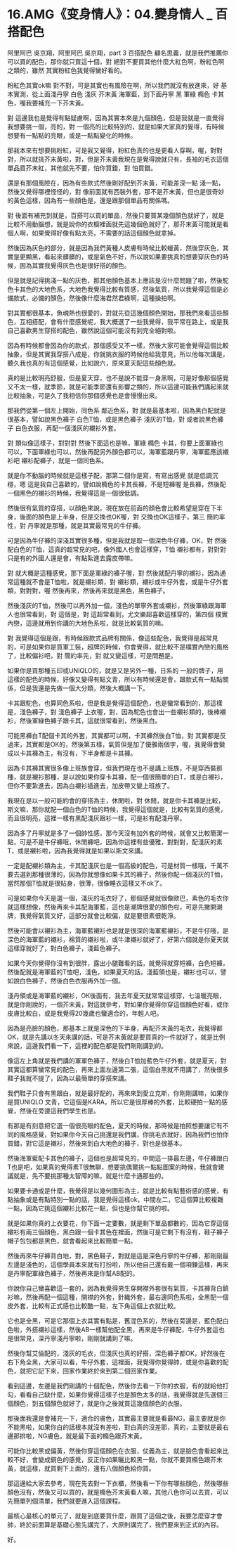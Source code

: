 # 16.AMG《变身情人》：04.變身情人 _ 百搭配色

阿里阿巴 吳京翔，阿里阿巴 吳京翔，part 3 百搭配色 顧名思義，就是我們推薦你可以買的配色，那你就只買這十個，對 絕對不要買其他什麼大紅色啊，粉紅色啊之類的，雖然 其實粉紅色我覺得蠻好看的。

粉紅色其實ok嘛 對不對，可是其實也有風險在啊，所以我們就沒有放進來，好 基本實測，從上面淺丹寧 白色 淺灰 芥末黃 海軍藍，到下面丹寧 黑 軍綠 橢色 卡其色，喔我要補充一下芥末黃。

對 這邊我也是覺得有點疑慮啊，因為其實本來是九個顏色，但是我就是一直覺得我想要挑一個，亮的，對 一個亮的比較特別的，就是如果大家真的覺得，有時候想要有一點點的亮眼，或是一點點變化的時候。

那我本來有想要挑粉紅，可是我又覺得，粉紅色真的也是更看人穿啊，喔，對對對，所以就挑芥末黃啦，對，但是芥末黃我現在是覺得說就只有，長袖的毛衣這個單品買芥末紅，其他就先不要，怕你買錯，對 怕買錯。

還是有那個風險在，因為有些款式然後剛好配到芥末黃，可能差深一點 淺一點，然後又覺得哪裡怪怪的，對 像前面就有西裝外套，那不是芥末黃，但也是很奇妙的黃色這樣，因為有一些顏色是，還是跟那個單品有關係嗎。

對 後面有補充到就是，百搭可以買的單品，然後只要買某幾個顏色就好了，就是比較不用動腦想，就是說你的衣櫥裡面就先這幾個色就好了，那芥末黃可能就是看個人啊，如果覺得好像有點太亮，不需要的話這個顏色就拿掉。

然後因為灰色的部分，就是因為我們黃種人皮膚有時候比較蠟黃，然後穿灰色，其實是更顯黑，看起來髒髒的，或是氣色不好，所以說如果要挑真的想要穿灰色的時候，因為其實我覺得灰色也是很好搭的顏色。

但是就是記得挑淺一點的灰色，那其他顏色基本上應該是沒什麼問題了啦，然後駝色卡其色的大地色系，大地色我覺得比較有質感，然後氣質，所以我覺得這個是必備款式，必備的顏色，然後像什麼海君然君綠啊，這種操拍啊。

對其實都很基本，魚魂熱也很愛的，對就先從這幾個顏色開始，那我們來看這些顏色，互相搭配，會有什麼感覺呢，我大概選了一些我覺得，我平常在路上，或是我自己喜歡男生穿搭的配色，雖然說這個可能沒有到完全絕對啦。

因為有時候都會因為你的款式，那個感受又不一樣，然後大家可能會覺得這個比較抽象，但是其實我穿搭八成是，你就挑衣服的時候他給我意見，所以他每次講是，聽久我也真的有這個感覺，比如說六，原來夏天配這些顏色就。

真的是比較明亮舒服，但是夏天穿，也不是說不能穿一身黑啊，可是好像那個感覺又不太一樣，就季節，就是可能季節還有影響之類的，所以這邊可能我們講起來就比較抽象，可是久了我相信你那個感覺也是會慢慢出來。

那我們從第一個左上開始，同色系 鄰近色系，對 就是最基本啦，因為黑白配就是很基本，譬如說黑色褲子 白色T恤，或是黑色褲子 淺灰的T恤，對 或者說黑色褲子 白色衣服，再配一個淺灰的襯衫外套。

對 類似像這樣子，對對對 然後下面這也是嘛，軍綠 橢色 卡其，你要上面軍綠也可以，下面軍綠也可以，然後再配另外顏色都可以，海軍藍跟丹寧，海軍藍應該襯衫吧 襯衫配褲子，就是一個同色系。

就是你不動腦的時候就是這樣子配，那第二個你是寫，有寫出感覺 就是低調沉穩，嗯 這是我自己喜歡的，譬如說橢色的卡其長褲，不是短褲喔 是長褲，然後配一個黑色的襯衫的時候，我覺得這是一個很低調。

然後很有氣質的穿搭，以顏色來說，現在放在前面的顏色會比較希望是穿在下半身，後面的顏色是上半身，但是交換也OK喔，對 交換也OK這樣子，第三 簡約率性，對 丹寧就是那種，就是其實最常見的牛仔褲。

可是因為牛仔褲的深淺其實很多種，但是我就是取一個深色牛仔褲，OK，對 然後配白色的T恤，這真的超常見的吧，像外國人也會這樣穿，T恤 襯衫都有，對對對 只是有的外國人還是會，有點紮進去露皮帶嘛。

對 就大概是這種感覺，那下面是軍綠的褲子喔，對 然後就配丹寧的襯衫，因為通常這種就不會是T恤啦，就是襯衫類，對 襯衫類，襯衫或牛仔外套，或是牛仔外套類，對對對，喔 然後再來，然後再來就是黑色，黑色褲子。

然後淺灰的T恤，然後可以再外加一個，淺色的單寧外套或襯衫，然後軍綠跟海軍人也很常看到，對 這個是，對 這超常看到，尤文樂超喜歡這樣穿的，第四個 樸實內戀，這邊就用到你講的大地色系啦，就是比較氣質的嘛。

對 我覺得這個是跟，有時候跟款式品牌有關係，像這些配色，我覺得是超常見的，可是如果你是買軍工裝，超牌的時候，你會覺得，就比較不是樸實內戀的風格了，比較偏衫吧，對 簡約率先，對 就又變這樣，可是問題是。

如果你是買那種五印或UNIQLO的，就是又是另外一種，日系的 一般的牌子，用這樣的配色的時候，好像又變得有點文青，所以有時候還是會，跟款式有一點點關係，但是我還是先做一個大分類，然後大概講一下。

卡其跟駝色，也算同色系啦，但是我是覺得這個配色，也是蠻常看到的，那這樣是，淺色褲子，對 淺色褲子 上衣喔，對，因為駝色也會出一些襯衫類的，後棒襯衫，然後軍綠色褲子跟卡其，這就很常看到，然後黑白。

可能黑褲白T配個卡其的外套，其實都可以啊，卡其褲然後白T恤，對 其實都是反過來，其實都是OK的，然後第五樣，氣質但是加了優雅兩個字，喔，我覺得會變成以卡其褲為主，有沒有，下半身都是卡其褲。

因為卡其褲其實很多像上班族會穿，但我們現在也不是講上班族，不是穿西裝那種，就是襯衫那種，是以說如果你穿卡其褲，配一個很簡單的白T，或是白襯衫，但你不要紮進去，因為白襯衫插進去，加皮帶又變上班族了。

我現在是以一般可能約會的穿搭為主，休閒啦，對 休閒，就是你卡其褲是比較，斯文嘛，那你就配一個白色的T恤的時候，我覺得這個就是，比較有氣質的感覺，而且很明亮，這裡一樣有黑配淺灰跟衫一樣，可是衫有配淺丹寧。

因為多了丹寧就是多了一個帥性感，那今天沒有加外套的時候，就會又比較簡潔一點，可是不是牛仔褲哦，休閒褲吧，因為你這裡有些優雅，對對對，配淺灰的素T，或是襯衫啦，因為我覺得就是如果以斯文來講。

一定是配襯衫類為主，卡其配淺灰也是一個高級的配色，可是材質一樣哦，千萬不要去選到那種很薄的，因為你就想像如果卡其的褲子，然後你配一個淺灰的T恤，當然那個T恤就是很貼身，很薄，很像睡衣這樣又不ok了。

可是如果你今天是選一個，淺灰的毛衣好了，那個感覺就很像歐巴，素色的毛衣你就這樣想像，然後再來卡其配海軍藍，這也是潮牌很愛的顏色啦，可是先撇開潮牌，我覺得氣質又好，這部分就會比較偏，就是要很素很乾淨。

然後可能會以襯衫為主，海軍藍襯衫也是就是很深的海軍藍襯衫，不是牛仔哦，是深色的海軍藍的襯衫，棉質的襯衫啦，或牛津襯衫就好了，好第六個就是你夏天就這樣穿就好了，對白色褲子，淺藍色褲子。

如果今天你覺得你沒有到很胖，露出小腿難看的話，就覺得就穿短褲，白色短褲，然後配就是海軍藍的T恤吧，淺色，如果夏天的話，淺藍領也是，襯衫也可以，譬如說白色褲子，然後白色衣服再外加一個。

淺丹領或是海軍藍的襯衫，OK後面有，我去年夏天就常常這樣穿，七溫暖亮眼，就是你剛說的，一個芥末黃，對這就參考，對如果你覺得你穿這個顏色好看，或你皮膚比較白，或是我覺得20幾歲也蠻適合的，年輕人吧。

因為是亮臉的顏色，那基本上就是深色的下半身，再配芥末黃的毛衣，我覺得都OK，就是先講以冬天來講的話，可是芥末黃就是要買真的一件就好了，就是比例來說，這邊我們看一下，這裡的配色都是我們剛剛講到的。

像這左上角就是我們講的軍軍色褲子，然後白T恤加藍色牛仔外套，就是夏天，對其實這都算蠻常見的配色，再來上面左邊第二張，這個白黑就不用講了，然後很多鞋子我就不提了，因為以最簡單的穿搭來講。

我們鞋子只會有黑跟白，就是最好配的，再來來到愛立克斯，你剛剛講嘛，如果你是買UNIQLO 文青，它這個是KARA，所以它是很厚棒的外套，比較硬拍一點的感覺，然後在旁邊這我們學生也是。

有那是有刻意把它選一個很亮眼的配色，夏天的時候，那時候是拍照想要讓它有不同的風格感覺，對如果你今天自己挑還是我們講，你挑毛衣就好，因為我們也怕你買錯，對它這是襯衫，然後來到白大地色的褲子，對也是很基本。

然後海軍藍配卡其色的褲子，這個也是超常見的，中間這一排最左邊，牛仔褲跟白T也是吧，如果真的覺得素T很無聊，想要挑偶爾挑一點點圖案的時候，我就會建議就是，先不要挑那種太智障的嘛，就是什麼卡通那些的。

如果要卡通或是什麼，我覺得是以幾何圖形為主，就是比較有點藝術感的感覺，有點抽象或是有點特別一點的話，我是覺得這樣ok，中間左二，它這個算比較複雜一點，因為它挑這個襯衫比較花一點，但也是你幫它挑的啦。

就是如果你真的上衣要花，你下面一定要數，就是剩下單品都數的，因為它穿這個襯衫有兩三個顏色，黑白跟一個卡其色在裡面，然後可是它剩下有沒有，鞋子褲子帽子包包都是黑色，就會看起來比較簡單一點。

然後再來牛仔褲背白地，對，黑色鞋子，對就是這是深色丹寧的牛仔褲，那剛剛最左邊是淺色的，這個學員本來就有打扮啦，所以他自己還有戴一個項鍊這樣，再來是丹寧配軍綠色褲子，然後再來是你幫AB配的。

你說你自己蠻喜歡這一套的，因為我覺得男生穿開襟外套很有氣質，卡其褲背白鎮衫嘛，然後再配一個這種，開襟的外套，針織外套，最右邊同色系啦，全黑配一個皮外套，比較有正式感也比較酷一點，左下角這個上衣就比較。

它也是全黑，可是它那個上衣其實有點是，舊混色系的，然後在旁邊是，藍色配白色啦，外搭襯衫這樣，然後AB一樣幫他配全黑，再來是牛仔褲配，牛仔外套這也是很常見，深丹寧淺丹寧啦，剛剛就講到了嘛。

然後你幫艾倫配的，淺灰的毛衣，但淺灰也真的好搭，深色褲子都OK，好然後在右下角全黑，大家可以看，牛仔外套，這裡面，我覺得你覺得帥，或是你喜歡的配色，就把它記下來，回家作業終於來到第二個回家作業。

看到這邊，左邊是我們剛講的十個配色，然後你去看一下你的衣服，有的就給他打勾，看看自己缺什麼，如果你覺得這樣子也是顏色太多的話，我覺得就是先選個三個顏色，到五個顏色就好了，就是你之後就買這幾個顏色的衣服。

那後面我還是會補充一下，適合的膚色，其實最主要就是看最NG，最主要就是你不能黑啦，如果你白的話根本就沒有差啦，對白真的沒差耶，真的，主要就是最右邊那排啦，NG膚色，就是最下面的橢色跟芥末黃。

可能你比較黑或偏黃，然後你穿這個顏色在衣服，仗義為主，就是臉色會看起來比較不好，會變成銅色的感覺，反正你如果曬比較黑一點，你就不要買橢色跟芥末黃，就這樣，就買剩下上面的，還有八個顏色給你買。

那這邊給大家去參考，現在先去對一下衣櫃，然後看一下你有哪些顏色，然後哪些顏色沒有，然後又可以買的，就是橢色芥末黃看人嘛，其他八色你可以去買，可以先簡單列個清單，我們就要進入這個課程。

最核心最核心的單元了，就是到底要買什麼，跟買了這個之後，我要怎麼穿才會帥，終於前面算是基礎心態先講完了，大原則講完了，我們要來到正式的內容。

好。